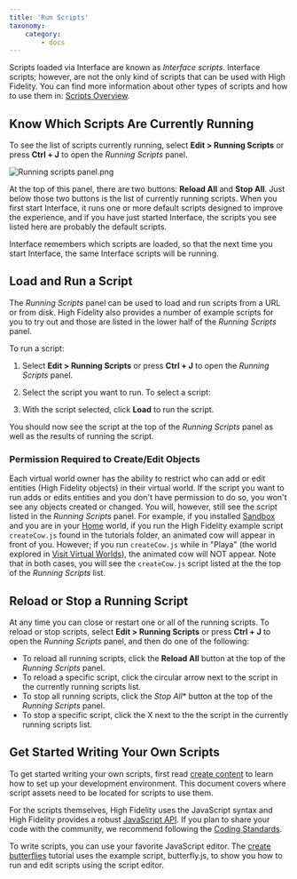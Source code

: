 ```yaml
---
title: 'Run Scripts'
taxonomy:
    category:
        - docs
---
```


Scripts loaded via Interface are known as *Interface scripts*. Interface scripts; however, are not the only kind of scripts that can be used with High Fidelity. You can find more information about other types of scripts and how to use them in: [Scripts Overview](https://wiki.highfidelity.com/wiki/Scripts_Overview).

## Know Which Scripts Are Currently Running

To see the list of scripts currently running, select **Edit > Running Scripts** or press **Ctrl + J** to open the *Running Scripts* panel.

![Running scripts panel.png](https://wiki.highfidelity.com/images/thumb/2/2e/Running_scripts_panel.png/500px-Running_scripts_panel.png)

At the top of this panel, there are two buttons: **Reload All** and **Stop All**. Just below those two buttons is the list of currently running scripts. When you first start Interface, it runs one or more default scripts designed to improve the experience, and if you have just started Interface, the scripts you see listed here are probably the default scripts.

Interface remembers which scripts are loaded, so that the next time you start Interface, the same Interface scripts will be running.

## Load and Run a Script

The *Running Scripts* panel can be used to load and run scripts from a URL or from disk. High Fidelity also provides a number of example scripts for you to try out and those are listed in the lower half of the *Running Scripts* panel.

To run a script:

1. Select **Edit > Running Scripts** or press **Ctrl + J** to open the *Running Scripts* panel.
2. Select the script you want to run. To select a script:


1. With the script selected, click **Load** to run the script.

You should now see the script at the top of the *Running Scripts* panel as well as the results of running the script.

### Permission Required to Create/Edit Objects

Each virtual world owner has the ability to restrict who can add or edit entities (High Fidelity objects) in their virtual world. If the script you want to run adds or edits entities and you don't have permission to do so, you won't see any objects created or changed. You will, however, still see the script listed in the *Running Scripts* panel. For example, if you installed [Sandbox](https://wiki.highfidelity.com/wiki/Sandbox) and you are in your [Home](https://wiki.highfidelity.com/wiki/Home_domain) world, if you run the High Fidelity example script `createCow.js` found in the tutorials folder, an animated cow will appear in front of you. However; if you run `createCow.js` while in "Playa" (the world explored in [Visit Virtual Worlds](https://wiki.highfidelity.com/wiki/Explore)), the animated cow will NOT appear. Note that in both cases, you will see the `createCow.js` script listed at the the top of the *Running Scripts* list.

## Reload or Stop a Running Script

At any time you can close or restart one or all of the running scripts. To reload or stop scripts, select **Edit > Running Scripts** or press **Ctrl + J** to open the *Running Scripts* panel, and then do one of the following:

- To reload all running scripts, click the **Reload All** button at the top of the *Running Scripts* panel.
- To reload a specific script, click the circular arrow next to the script in the currently running scripts list.
- To stop all running scripts, click the *Stop All** button at the top of the *Running Scripts* panel.
- To stop a specific script, click the X next to the the script in the currently running scripts list.

## Get Started Writing Your Own Scripts

To get started writing your own scripts, first read [create content](https://wiki.highfidelity.com/wiki/Create_content) to learn how to set up your development environment. This document covers where script assets need to be located for scripts to use them.

For the scripts themselves, High Fidelity uses the JavaScript syntax and High Fidelity provides a robust [JavaScript API](https://wiki.highfidelity.com/wiki/Category:JavaScript_API). If you plan to share your code with the community, we recommend following the [Coding Standards](https://wiki.highfidelity.com/wiki/Coding_Standards).

To write scripts, you can use your favorite JavaScript editor. The [create butterflies](https://wiki.highfidelity.com/wiki/Create_butterflies) tutorial uses the example script, butterfly.js, to show you how to run and edit scripts using the script editor.